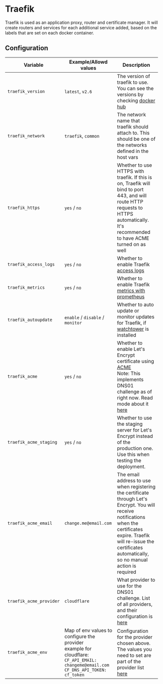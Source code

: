 # Traefik

Traefik is used as an application proxy, router and certificate manager. It will create routers and services for each additional service added, based on the labels that are set on each docker container.

## Configuration 

| Variable | Example/Allowd values | Description |
|----------|-----------------------|-------------|
| `traefik_version` | `latest`, `v2.6` | The version of traefik to use. You can see the versions by checking [docker hub](https://hub.docker.com/_/traefik?tab=tags) |
| `traefik_network` | `traefik`, `common` | The network name that traefik should attach to. This should be one of the networks defined in the host vars |
| `traefik_https` | `yes` / `no` | Whether to use HTTPS with traefik. If this is on, Traefik will bind to port 443, and will route HTTP requests to HTTPS automatically. It's recommended to have ACME turned on as well |
| `traefik_access_logs` | `yes` / `no` | Whether to enable Traefik [access logs](https://doc.traefik.io/traefik/observability/access-logs/) |
| `traefik_metrics` | `yes` / `no` | Whether to enable Traefik [metrics with prometheus](https://doc.traefik.io/traefik/observability/metrics/prometheus/) |
| `traefik_autoupdate` | `enable` / `disable` / `monitor` | Whether to auto update or monitor updates for Traefik, if [watchtower](watchtower.md) is installed |
| `traefik_acme` | `yes` / `no` | Whether to enable Let's Encrypt certificate using [ACME](https://doc.traefik.io/traefik/https/acme/)<br>Note: This implements DNS01 challenge as of right now. Read mode about it [here](https://doc.traefik.io/traefik/https/acme/#dnschallenge) |
| `traefik_acme_staging` | `yes` / `no` | Whether to use the staging server for Let's Encrypt instead of the production one. Use this when testing the deployment. |
| `traefik_acme_email` | `change.me@email.com` | The email address to use when registering the certificate through Let's Encrypt. You will receive notifications when the certificates expire. Traefik will re-issue the certificates automatically, so no manual action is required |
| `traefik_acme_provider` | `cloudflare` | What provider to use for the DNS01 challenge. List of all providers, and their configuration is [here](https://doc.traefik.io/traefik/https/acme/#providers) |
| `traefik_acme_env` | Map of env values to configure the provider<br>example for cloudflare:<br>`CF_API_EMAIL: changeme@email.com`<br>`CF_DNS_API_TOKEN: cf_token` | Configuration for the provider chosen above. The values you need to set are part of the provider list [here](https://doc.traefik.io/traefik/https/acme/#providers) |